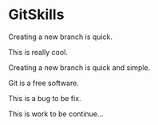 # GitSkills

Creating a new branch is quick.

This is really cool.

Creating a new branch is quick and simple.

Git is a free software.

This is a bug to be fix.

This is work to be continue...

